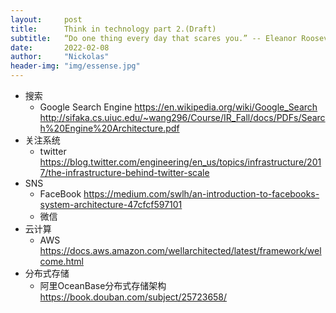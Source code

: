 ```yaml
---
layout:     post
title:      Think in technology part 2.(Draft)
subtitle:   “Do one thing every day that scares you.” -- Eleanor Roosevelt
date:       2022-02-08
author:     "Nickolas"
header-img: "img/essense.jpg"
---
```


* 搜索
  * Google Search Engine 
    https://en.wikipedia.org/wiki/Google_Search 
    http://sifaka.cs.uiuc.edu/~wang296/Course/IR_Fall/docs/PDFs/Search%20Engine%20Architecture.pdf
* 关注系统
  * twitter 
    https://blog.twitter.com/engineering/en_us/topics/infrastructure/2017/the-infrastructure-behind-twitter-scale
* SNS
  * FaceBook 
    https://medium.com/swlh/an-introduction-to-facebooks-system-architecture-47cfcf597101
  * 微信
* 云计算 
  * AWS https://docs.aws.amazon.com/wellarchitected/latest/framework/welcome.html
* 分布式存储
  * 阿里OceanBase分布式存储架构 
    https://book.douban.com/subject/25723658/